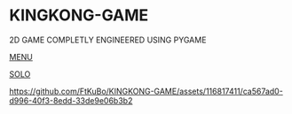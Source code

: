 # KINGKONG-GAME
2D GAME COMPLETLY ENGINEERED USING PYGAME

[MENU](./images/KingKongGamePicture.png)

[SOLO](./images/KingKongGamePicture2.png)

https://github.com/FtKuBo/KINGKONG-GAME/assets/116817411/ca567ad0-d996-40f3-8edd-33de9e06b3b2
